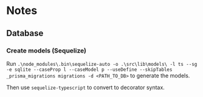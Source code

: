 # Notes

## Database

### Create models (Sequelize)

Run `.\node_modules\.bin\sequelize-auto -o .\src\lib\models\ -l ts --sg -e sqlite --caseProp l --caseModel p --useDefine --skipTables _prisma_migrations migrations -d <PATH_TO_DB>` to generate the models.

Then use `sequelize-typescript` to convert to decorator syntax.
